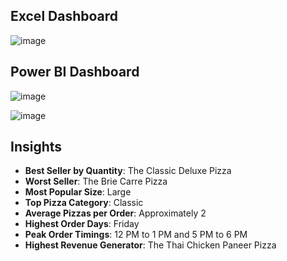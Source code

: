 ## Excel Dashboard
![image](https://github.com/user-attachments/assets/ecb57e05-1645-497b-a80e-7c57fc20ea13)


## Power BI Dashboard
![image](https://github.com/anujasathiyaraj/pizza/assets/96020465/fa4d836d-7942-4666-9a0c-e1c36b0b9247)

![image](https://github.com/anujasathiyaraj/pizza/assets/96020465/4404c3ae-f7d5-4141-8298-b3c6a0381508)


## Insights

- **Best Seller by Quantity**: The Classic Deluxe Pizza
- **Worst Seller**: The Brie Carre Pizza
- **Most Popular Size**: Large
- **Top Pizza Category**: Classic
- **Average Pizzas per Order**: Approximately 2
- **Highest Order Days**: Friday 
- **Peak Order Timings**: 12 PM to 1 PM and 5 PM to 6 PM
- **Highest Revenue Generator**: The Thai Chicken Paneer Pizza
